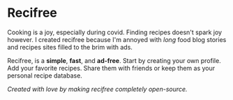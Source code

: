 # Recifree

Cooking is a joy, especially during covid. Finding recipes doesn't spark joy however. I created recifree because I'm annoyed with *long* food blog stories and recipes sites filled to the brim with ads.

Recifree, is a **simple**, **fast**, and **ad-free**. Start by creating your own profile. Add your favorite recipes. Share them with friends or keep them as your personal recipe database.

*Created with love by making recifree completely open-source.*